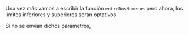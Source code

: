 Una vez más vamos a escribir la función `entreDosNumeros` pero ahora, los límites inferiores y superiores serán optativos.

Si no se envían dichos parámetros, 